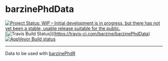 # barzinePhdData 

[![Project Status: WIP – Initial development is in progress, but there has not yet been a stable, usable release suitable for the public.](https://www.repostatus.org/badges/latest/wip.svg)](https://www.repostatus.org/#wip) 
[![Travis Build Status](https://travis-ci.com/barzine/barzinePhdData.svg?branch=master)]((https://travis-ci.com/barzine/barzinePhdData)
[![AppVeyor Build status](https://ci.appveyor.com/api/projects/status/08u1g2e4jhlw3i9h?svg=true)](https://ci.appveyor.com/project/barzine/barzinephddata)


---
Data to be used with [barzinePhdR](https://github.com/barzine/barzinePhdR)


